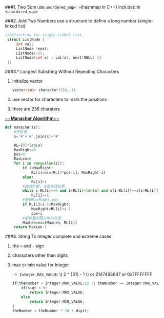###1. Two Sum
use `unordered_map< >`(hashmap in C++) included in `<unordered_map>`

###2. Add Two Numbers
use a structure to define a long number (single-linked list)

```cpp
//Definition for singly-linked list.
 struct ListNode {
     int val;
     ListNode *next;
	 ListNode(){};
     ListNode(int x) : val(x), next(NULL) {}
 };
```
 

###3.* Longest Substring Without Repeating Characters
1. initialize vector 

	```cpp
	vector<int> character(256,-1)
	```
2. use vector for characters to mark the positions
3. there are 256 charaters


[==**Manacher Algorithm**==](https://segmentfault.com/a/1190000003914228)

``` python
def manacher(s):
    #预处理
    s='#'+'#'.join(s)+'#'

    RL=[0]*len(s)
    MaxRight=0
    pos=0
    MaxLen=0
    for i in range(len(s)):
        if i<MaxRight:
            RL[i]=min(RL[2*pos-i], MaxRight-i)
        else:
            RL[i]=1
        #尝试扩展，注意处理边界
        while i-RL[i]>=0 and i+RL[i]<len(s) and s[i-RL[i]]==s[i+RL[i]]:
            RL[i]+=1
        #更新MaxRight,pos
        if RL[i]+i-1>MaxRight:
            MaxRight=RL[i]+i-1
            pos=i
        #更新最长回文串的长度
        MaxLen=max(MaxLen, RL[i])
    return MaxLen-1
```


###8. String To Integer
complete and extreme cases

1. the `+` and `-` sign
2. characters other than digits
3. max or min value for Integer
	* `Integer.MAX_VALUE`: \\( 2 ^ {31} - 1 \\) or  2147483647 or 0x7FFFFFFF
	

	```cpp
	if(theNumber > Integer.MAX_VALUE/10 || theNumber == Integer.MAX_VALUE/10 && digit > Integer.MAX_VALUE % 10) {
    	if(sign > 0) 
    		return Integer.MAX_VALUE;
    	else
    		return Integer.MIN_VALUE;
	}
	theNumber = theNumber * 10 + digit;
	```

	




